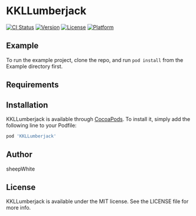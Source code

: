 # KKLLumberjack

[![CI Status](http://img.shields.io/travis/yaolinhong/KKLLumberjack.svg?style=flat)](https://travis-ci.org/yaolinhong/KKLLumberjack)
[![Version](https://img.shields.io/cocoapods/v/KKLLumberjack.svg?style=flat)](http://cocoapods.org/pods/KKLLumberjack)
[![License](https://img.shields.io/cocoapods/l/KKLLumberjack.svg?style=flat)](http://cocoapods.org/pods/KKLLumberjack)
[![Platform](https://img.shields.io/cocoapods/p/KKLLumberjack.svg?style=flat)](http://cocoapods.org/pods/KKLLumberjack)

## Example

To run the example project, clone the repo, and run `pod install` from the Example directory first.

## Requirements

## Installation

KKLLumberjack is available through [CocoaPods](http://cocoapods.org). To install
it, simply add the following line to your Podfile:

```ruby
pod 'KKLLumberjack'
```

## Author

sheepWhite

## License

KKLLumberjack is available under the MIT license. See the LICENSE file for more info.
